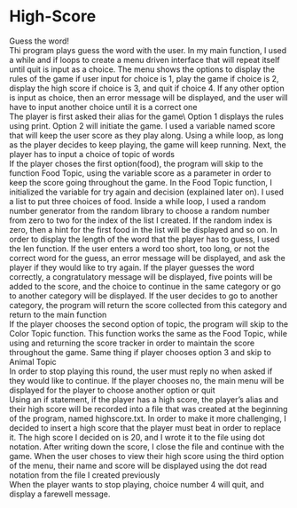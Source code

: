 # High-Score
Guess the word!\
Thi program plays guess the word with the user.
In my main function, I used a while and if loops to create a menu driven interface that will repeat itself until quit is input as a choice. The menu shows the options to display the rules of the game if user input for choice is 1, play the game if choice is 2, display the high score if choice is 3, and quit if choice 4. If any other option is input as choice, then an error message will be displayed, and the user will have to input another choice until it is a correct one \
The player is first asked their alias for the game\ 
  Option 1 displays the rules using print. 
  Option 2 will initiate the game. I used a variable named score that will keep the user score as they play along. Using a while loop, as long as      the player decides to keep playing, the game will keep running. 
Next, the player has to input a choice of topic of words\
If the player choses the first option(food), the program will skip to the function Food Topic, using the variable score as a parameter in order to keep the score going throughout the game. In the Food Topic function, I initialized the variable for try again and decision (explained later on). I used a list to put three choices of food. Inside a while loop, I used a random number generator from the random library to choose a random number from zero to two for the index of the list I created. If the random index is zero, then a hint for the first food in the list will be displayed and so on. In order to display the length of the word that the player has to guess, I used the len function. If the user enters a word too short, too long, or not the correct word for the guess, an error message will be displayed, and ask the player if they would like to try again. If the player guesses the word correctly, a congratulatory message will be displayed, five points will be added to the score, and the choice to continue in the same category or go to another category will be displayed. If the user decides to go to another category, the program will return the score collected from this category and return to the main function\
If the player chooses the second option of topic, the program will skip to the Color Topic function. This function works the same as the Food Topic, while using and returning the score tracker in order to maintain the score throughout the game. Same thing if player chooses option 3 and skip to Animal Topic\
In order to stop playing this round, the user must reply no when asked if they would like to continue. If the player chooses no, the main menu will be displayed for the player to choose another option or quit\
Using an if statement, if the player has a high score, the player’s alias and their high score will be recorded into a file that was created at the beginning of the program, named highscore.txt. In order to make it more challenging, I decided to insert a high score that the player must beat in order to replace it. The high score I decided on is 20, and I wrote it to the file using dot notation. After writing down the score, I close the file and continue with the game. When the user choses to view their high score using the third option of the menu, their name and score will be displayed using the dot read notation from the file I created previously\
When the player wants to stop playing, choice number 4 will quit, and display a farewell message.
